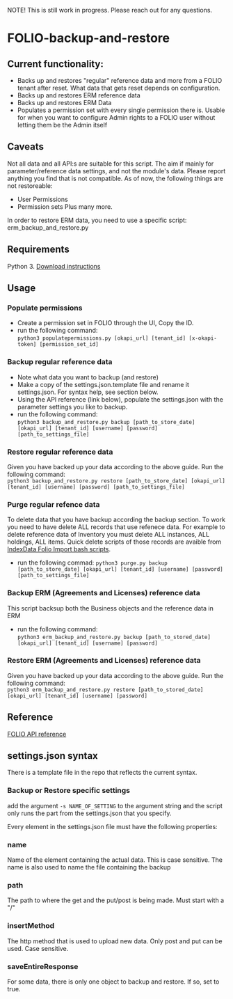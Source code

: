 NOTE! This is still work in progress. Please reach out for any questions.

# FOLIO-backup-and-restore
## Current functionality:
* Backs up and restores "regular" reference data and more from a FOLIO tenant after reset. What data that gets reset depends on configuration.
* Backs up and restores ERM reference data
* Backs up and restores ERM Data
* Populates a permission set with every single permission there is. Usable for when you want to configure Admin rights to a FOLIO user without letting them be the Admin itself

## Caveats 
Not all data and all API:s are suitable for this script. The aim if mainly for parameter/reference data settings, and not the module's data. Please report anything you find that is not compatible. 
As of now, the following things are not restoreable:
* User Permissions
* Permission sets
Plus many more.

In order to restore ERM data, you need to use a specific script: erm_backup_and_restore.py

## Requirements
Python 3. 
[Download instructions](https://www.python.org/downloads/)

## Usage
### Populate permissions
* Create a permission set in FOLIO through the UI, Copy the ID.
* run the following command:    
`python3 populatepermissions.py [okapi_url] [tenant_id] [x-okapi-token] [permission_set_id]`

### Backup regular reference data
* Note what data you want to backup (and restore)
* Make a copy of the settings.json.template file and rename it settings.json. For syntax help, see section below.
* Using the API reference (link below), populate the settings.json with the parameter settings you like to backup. 
* run the following command:  
`python3 backup_and_restore.py backup [path_to_store_date] [okapi_url] [tenant_id] [username] [password] [path_to_settings_file]`

### Restore regular reference data
Given you have backed up your data according to the above guide. Run the following command:  
`python3 backup_and_restore.py restore [path_to_store_date] [okapi_url] [tenant_id] [username] [password] [path_to_settings_file]`

### Purge regular refence data
To delete data that you have backup according the backup section. To work you need to have delete ALL records
that use refenece data. For example to delete reference data of Inventory you must delete ALL instances, ALL holdings, ALL items. Quick delete scripts of those records are avaible from [IndexData Folio Import bash scripts](https://github.com/indexdata/folio-import/tree/master/bash).
* run the following commad:
`python3 purge.py backup [path_to_store_date] [okapi_url] [tenant_id] [username] [password] [path_to_settings_file]`

### Backup ERM (Agreements and Licenses) reference data
This script backsup both the Business objects and the reference data in ERM
* run the following command:  
`python3 erm_backup_and_restore.py backup [path_to_stored_date] [okapi_url] [tenant_id] [username] [password]`

### Restore  ERM (Agreements and Licenses) reference data
Given you have backed up your data according to the above guide. Run the following command:  
`python3 erm_backup_and_restore.py restore [path_to_stored_date] [okapi_url] [tenant_id] [username] [password]`

## Reference
[FOLIO API reference](https://dev.folio.org/reference/api/)
## settings.json syntax
There is a template file in the repo that reflects the current syntax.

### Backup or Restore specific settings
add the argument `-s NAME_OF_SETTING` to the argument string and the script only runs the part from the settings.json that you specify.

Every element in the settings.json file must have the following properties:
### name
Name of the element containing the actual data. This is case sensitive. 
The name is also used to name the file containing the backup

### path
The path to where the get and the put/post is being made. Must start with a "/"

### insertMethod
The http method that is used to upload new data. Only post and put can be used. Case sensitive.

### saveEntireResponse
For some data, there is only one object to backup and restore. If so, set to true.

